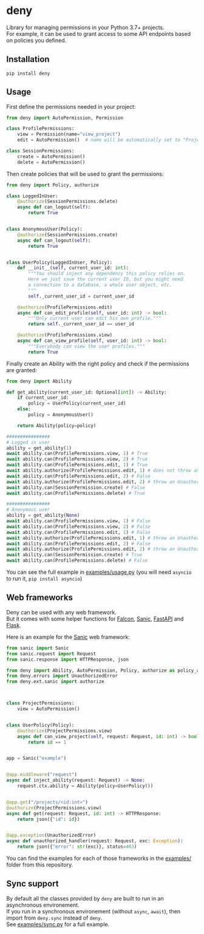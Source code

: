# deny

Library for managing permissions in your Python 3.7+ projects.  
For example, it can be used to grant access to some API endpoints based on policies you defined.

## Installation

```
pip install deny
```

## Usage

First define the permissions needed in your project:

```python 
from deny import AutoPermission, Permission

class ProfilePermissions:
    view = Permission(name="view_project")
    edit = AutoPermission()  # name will be automatically set to "ProjectPermissions.edit"

class SessionPermissions:
    create = AutoPermission()
    delete = AutoPermission()
```

Then create policies that will be used to grant the permissions:

```python
from deny import Policy, authorize

class LoggedInUser:
    @authorize(SessionPermissions.delete)
    async def can_logout(self):
        return True


class AnonymousUser(Policy):
    @authorize(SessionPermissions.create)
    async def can_logout(self):
        return True


class UserPolicy(LoggedInUser, Policy):
    def __init__(self, current_user_id: int):
        """You should inject any dependency this policy relies on.
        Here we just save the current user ID, but you might need 
        a connection to a database, a whole user object, etc.
        """
        self._current_user_id = current_user_id

    @authorize(ProfilePermissions.edit)
    async def can_edit_profile(self, user_id: int) -> bool:
        """Only current user can edit his own profile."""
        return self._current_user_id == user_id

    @authorize(ProfilePermissions.view)
    async def can_view_profile(self, user_id: int) -> bool:
        """Everybody can view the user profiles."""
        return True
```

Finally create an Ability with the right policy and check if the permissions are granted:

```python
from deny import Ability

def get_ability(current_user_id: Optional[int]) -> Ability:
    if current_user_id:
        policy = UserPolicy(current_user_id)
    else:
        policy = AnonymousUser()

    return Ability(policy=policy)

################
# Logged in user
ability = get_ability(1)
await ability.can(ProfilePermissions.view, 1) # True
await ability.can(ProfilePermissions.view, 2) # True
await ability.can(ProfilePermissions.edit, 1) # True
await ability.authorize(ProfilePermissions.edit, 1) # does not throw any error
await ability.can(ProfilePermissions.edit, 2) # False
await ability.authorize(ProfilePermissions.edit, 2) # throw an UnauthorizedError
await ability.can(SessionPermission.create) # False
await ability.can(ProfilePermissions.delete) # True

################
# Anonymous user
ability = get_ability(None)
await ability.can(ProfilePermissions.view, 1) # False
await ability.can(ProfilePermissions.view, 2) # False
await ability.can(ProfilePermissions.edit, 1) # False
await ability.authorize(ProfilePermissions.edit, 1) # throw an UnauthorizedError
await ability.can(ProfilePermissions.edit, 2) # False
await ability.authorize(ProfilePermissions.edit, 2) # throw an UnauthorizedError
await ability.can(SessionPermission.create) # True
await ability.can(ProfilePermissions.delete) # False
```

You can see the full example in [examples/usage.py](https://github.com/holinnn/deny/tree/main/examples/usage.py) (you will need `asyncio` to run it, `pip install asyncio`)


## Web frameworks

Deny can be used with any web framework.  
But it comes with some helper functions for [Falcon](https://falcon.readthedocs.io/en/stable/), [Sanic](https://sanic.dev/en/), [FastAPI](https://fastapi.tiangolo.com/) and [Flask](https://flask.palletsprojects.com/).

Here is an example for the [Sanic](https://sanic.dev/en/) web framework:
```python 
from sanic import Sanic
from sanic.request import Request
from sanic.response import HTTPResponse, json

from deny import Ability, AutoPermission, Policy, authorize as policy_authorize
from deny.errors import UnauthorizedError
from deny.ext.sanic import authorize



class ProjectPermissions:
    view = AutoPermission()


class UserPolicy(Policy):
    @authorize(ProjectPermissions.view)
    async def can_view_project(self, request: Request, id: int) -> bool:
        return id == 1


app = Sanic("example")


@app.middleware("request")
async def inject_ability(request: Request) -> None:
    request.ctx.ability = Ability(policy=UserPolicy())


@app.get("/projects/<id:int>")
@authorize(ProjectPermissions.view)
async def get(request: Request, id: int) -> HTTPResponse:
    return json({"id": id})


@app.exception(UnauthorizedError)
async def unauthorized_handler(request: Request, exc: Exception):
    return json({"error": str(exc)}, status=403)
```

You can find the examples for each of those frameworks in the [examples/](https://github.com/holinnn/deny/tree/main/examples) folder from this repository.


## Sync support

By default all the classes provided by `deny` are built to run in an asynchronous environement.  
If you run in a synchronous environement (without `async`, `await`), then import from `deny.sync` instead of `deny`.  
See [examples/sync.py](https://github.com/holinnn/deny/tree/main/examples/sync.py) for a full example.

